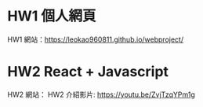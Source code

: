 # HW1 個人網頁
HW1 網站：https://leokao960811.github.io/webproject/
# HW2 React + Javascript
HW2 網站：
HW2 介紹影片: https://youtu.be/ZvjTzqYPm1g
